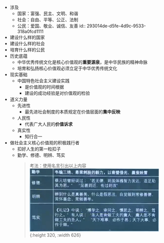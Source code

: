 - 涉及
	- 国家：富强、民主、文明、和谐
	- 社会：自由、平等、公正、法制
	- 公民：爱国、敬业、诚信、友善
	  id:: 293014de-d5fe-4d9c-9533-318a0fcd1111
- 建设什么样的国家
- 建设什么样的社会
- 培育什么样的公民
- 历史底蕴
	- 中华优秀传统文化是核心价值观的**重要源泉**，是中华民族的精神命脉
	- 培育和弘扬核心价值观必须立足于中华优秀传统文化
- 现实基础
	- 中国特色社会主义建设实践
		- 是价值观的时间根据
		- 建设的成功经验是对价值观的检验
- 道义力量
	- 先进性
		- 最先进社会制度的本质规定在价值层面的**集中反映**
	- 人民性
		- 代表广大人民的**价值诉求**
	- 真实性
		- 知行合一
- 做社会主义核心价值观的积极践行者
	- 扣好人生的第一粒扣子
	- 勤学、修德、明辨、笃实
	  > 考法：使用名言引出以上内容 
	  ![image.png](../assets/image_1630756626369_0.png){:height 320, :width 626}
